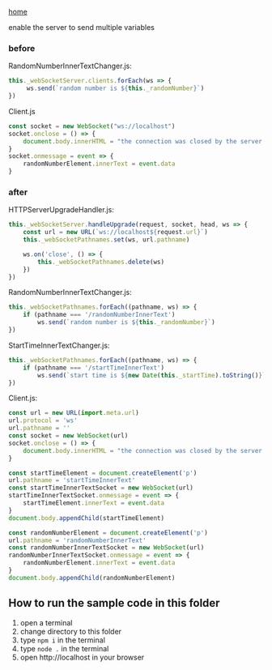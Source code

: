[home](../README.md)

enable the server to send multiple variables

### before
RandomNumberInnerTextChanger.js:
```js
this._webSocketServer.clients.forEach(ws => {
     ws.send(`random number is ${this._randomNumber}`)
})
```

Client.js
```js
const socket = new WebSocket("ws://localhost")
socket.onclose = () => {
    document.body.innerHTML = "the connection was closed by the server."
}
socket.onmessage = event => {
    randomNumberElement.innerText = event.data
}
```

### after
HTTPServerUpgradeHandler.js:
```js
this._webSocketServer.handleUpgrade(request, socket, head, ws => {
    const url = new URL(`ws://localhost${request.url}`)
    this._webSocketPathnames.set(ws, url.pathname)

    ws.on('close', () => {
        this._webSocketPathnames.delete(ws)
    })
})
```

RandomNumberInnerTextChanger.js:
```js
this._webSocketPathnames.forEach((pathname, ws) => {
    if (pathname === '/randomNumberInnerText')
        ws.send(`random number is ${this._randomNumber}`)
})
```

StartTimeInnerTextChanger.js:
```js
this._webSocketPathnames.forEach((pathname, ws) => {
    if (pathname === '/startTimeInnerText')
        ws.send(`start time is ${new Date(this._startTime).toString()}`)
})
```

Client.js:
```js
const url = new URL(import.meta.url)
url.protocol = 'ws'
url.pathname = ''
const socket = new WebSocket(url)
socket.onclose = () => {
    document.body.innerHTML = "the connection was closed by the server."
}

const startTimeElement = document.createElement('p')
url.pathname = 'startTimeInnerText'
const startTimeInnerTextSocket = new WebSocket(url)
startTimeInnerTextSocket.onmessage = event => {
    startTimeElement.innerText = event.data
}
document.body.appendChild(startTimeElement)

const randomNumberElement = document.createElement('p')
url.pathname = 'randomNumberInnerText'
const randomNumberInnerTextSocket = new WebSocket(url)
randomNumberInnerTextSocket.onmessage = event => {
    randomNumberElement.innerText = event.data
}
document.body.appendChild(randomNumberElement)
```

## How to run the sample code in this folder
1. open a terminal
1. change directory to this folder
1. type `npm i` in the terminal
1. type `node .` in the terminal
1. open http://localhost in your browser